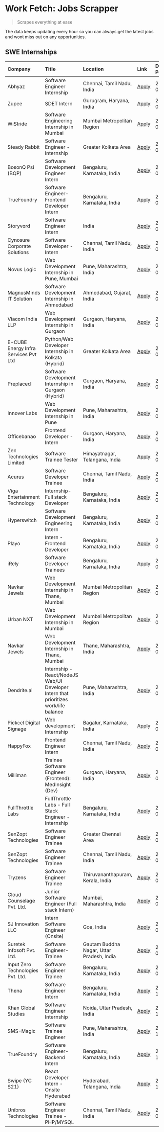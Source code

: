 # Work Fetch: Jobs Scrapper
> Scrapes everything at ease

The data keeps updating every hour so you can always get the latest jobs and wont miss out on any opportunities.

## SWE Internships
<!--START_SECTION:workfetch-->
| Company                              | Title                                                                                | Location                                  | Link                                                                                                                                                                                                                                                                                                | Date Posted   |
|:-------------------------------------|:-------------------------------------------------------------------------------------|:------------------------------------------|:----------------------------------------------------------------------------------------------------------------------------------------------------------------------------------------------------------------------------------------------------------------------------------------------------|:--------------|
| Abhyaz                               | Software Engineer Internship                                                         | Chennai, Tamil Nadu, India                | [Apply](https://in.linkedin.com/jobs/view/software-engineer-internship-at-abhyaz-3896949793?position=16&pageNum=0&refId=FPD7BmM6C57QtaqWG9xeEg%3D%3D&trackingId=yfZODWhLgI6PfMMOp9qMZQ%3D%3D&trk=public_jobs_jserp-result_search-card)                                                              | 2024-04-12    |
| Zupee                                | SDET Intern                                                                          | Gurugram, Haryana, India                  | [Apply](https://in.linkedin.com/jobs/view/sdet-intern-at-zupee-3888478071?position=36&pageNum=0&refId=FPD7BmM6C57QtaqWG9xeEg%3D%3D&trackingId=MctysdLHux1lWUa4Xd0bqA%3D%3D&trk=public_jobs_jserp-result_search-card)                                                                                | 2024-04-09    |
| WiStride                             | Software Engineering Internship in Mumbai                                            | Mumbai Metropolitan Region                | [Apply](https://in.linkedin.com/jobs/view/software-engineering-internship-in-mumbai-at-wistride-3888218704?position=15&pageNum=0&refId=FPD7BmM6C57QtaqWG9xeEg%3D%3D&trackingId=rwu54bUtwcGSbD2DJ5qIKA%3D%3D&trk=public_jobs_jserp-result_search-card)                                               | 2024-04-08    |
| Steady Rabbit                        | Software Engineer - Internship                                                       | Greater Kolkata Area                      | [Apply](https://in.linkedin.com/jobs/view/software-engineer-internship-at-steady-rabbit-3885171077?position=17&pageNum=0&refId=FPD7BmM6C57QtaqWG9xeEg%3D%3D&trackingId=O3%2FLpjhiPpmhTaghRc835w%3D%3D&trk=public_jobs_jserp-result_search-card)                                                     | 2024-04-08    |
| BosonQ Psi (BQP)                     | Software Development Engineer Intern                                                 | Bengaluru, Karnataka, India               | [Apply](https://in.linkedin.com/jobs/view/software-development-engineer-intern-at-bosonq-psi-bqp-3888328596?position=35&pageNum=0&refId=FPD7BmM6C57QtaqWG9xeEg%3D%3D&trackingId=FbSeL9zRg31ZuQ8tBKH70w%3D%3D&trk=public_jobs_jserp-result_search-card)                                              | 2024-04-06    |
| TrueFoundry                          | Software Engineer- Frontend Developer Intern                                         | Bengaluru, Karnataka, India               | [Apply](https://in.linkedin.com/jobs/view/software-engineer-frontend-developer-intern-at-truefoundry-3887320206?position=19&pageNum=0&refId=FPD7BmM6C57QtaqWG9xeEg%3D%3D&trackingId=1knRY4B3bc4DD6q%2BxsSLAw%3D%3D&trk=public_jobs_jserp-result_search-card)                                        | 2024-04-05    |
| Storyvord                            | Software Engineer Intern                                                             | India                                     | [Apply](https://in.linkedin.com/jobs/view/software-engineer-intern-at-storyvord-3518938006?position=18&pageNum=0&refId=FPD7BmM6C57QtaqWG9xeEg%3D%3D&trackingId=914G1H2UMynYcDer4NA%2FdA%3D%3D&trk=public_jobs_jserp-result_search-card)                                                             | 2024-04-04    |
| Cynosure Corporate Solutions         | Software Developer -Intern                                                           | Chennai, Tamil Nadu, India                | [Apply](https://in.linkedin.com/jobs/view/software-developer-intern-at-cynosure-corporate-solutions-3884767755?position=22&pageNum=0&refId=FPD7BmM6C57QtaqWG9xeEg%3D%3D&trackingId=frFTk%2BWFTMSchS2mmfYn8g%3D%3D&trk=public_jobs_jserp-result_search-card)                                         | 2024-04-04    |
| Novus Logic                          | Web Development Internship in Pune, Mumbai                                           | Pune, Maharashtra, India                  | [Apply](https://in.linkedin.com/jobs/view/web-development-internship-in-pune-mumbai-at-novus-logic-3885741343?position=58&pageNum=0&refId=FPD7BmM6C57QtaqWG9xeEg%3D%3D&trackingId=uCLtTU1V5hMto6xnZm1mrg%3D%3D&trk=public_jobs_jserp-result_search-card)                                            | 2024-04-04    |
| MagnusMinds IT Solution              | Software Development Internship in Ahmedabad                                         | Ahmedabad, Gujarat, India                 | [Apply](https://in.linkedin.com/jobs/view/software-development-internship-in-ahmedabad-at-magnusminds-it-solution-3883933909?position=34&pageNum=0&refId=FPD7BmM6C57QtaqWG9xeEg%3D%3D&trackingId=vGtcDZYdjaa9GzNBG%2BsJ5A%3D%3D&trk=public_jobs_jserp-result_search-card)                           | 2024-04-03    |
| Viacom India LLP                     | Web Development Internship in Gurgaon                                                | Gurgaon, Haryana, India                   | [Apply](https://in.linkedin.com/jobs/view/web-development-internship-in-gurgaon-at-viacom-india-llp-3883946826?position=54&pageNum=0&refId=FPD7BmM6C57QtaqWG9xeEg%3D%3D&trackingId=pINfzyfAHSs5dZSoY1e46w%3D%3D&trk=public_jobs_jserp-result_search-card)                                           | 2024-04-03    |
| E-CUBE Energy Infra Services Pvt Ltd | Python/Web Developer Internship in Kolkata (Hybrid)                                  | Greater Kolkata Area                      | [Apply](https://in.linkedin.com/jobs/view/python-web-developer-internship-in-kolkata-hybrid-at-e-cube-energy-infra-services-pvt-ltd-3882160442?position=13&pageNum=0&refId=FPD7BmM6C57QtaqWG9xeEg%3D%3D&trackingId=KaxfIG1k6qe1i7k0tcjcDA%3D%3D&trk=public_jobs_jserp-result_search-card)           | 2024-04-02    |
| Preplaced                            | Software Development Internship in Gurgaon (Hybrid)                                  | Gurgaon, Haryana, India                   | [Apply](https://in.linkedin.com/jobs/view/software-development-internship-in-gurgaon-hybrid-at-preplaced-3880567870?position=20&pageNum=0&refId=FPD7BmM6C57QtaqWG9xeEg%3D%3D&trackingId=Sy2UYMLlzEEWI5pgsOqXWQ%3D%3D&trk=public_jobs_jserp-result_search-card)                                      | 2024-04-01    |
| Innover Labs                         | Web Development Internship in Pune                                                   | Pune, Maharashtra, India                  | [Apply](https://in.linkedin.com/jobs/view/web-development-internship-in-pune-at-innover-labs-3875494237?position=7&pageNum=0&refId=FPD7BmM6C57QtaqWG9xeEg%3D%3D&trackingId=yqIv1wkKOqvlAnM5KNzymw%3D%3D&trk=public_jobs_jserp-result_search-card)                                                   | 2024-03-28    |
| Officebanao                          | Frontend Developer - Intern                                                          | Gurgaon, Haryana, India                   | [Apply](https://in.linkedin.com/jobs/view/frontend-developer-intern-at-officebanao-3871265915?position=11&pageNum=0&refId=FPD7BmM6C57QtaqWG9xeEg%3D%3D&trackingId=h%2Bi%2B6%2FFpzjf5HpvxN283Tw%3D%3D&trk=public_jobs_jserp-result_search-card)                                                      | 2024-03-28    |
| Zen Technologies Limited             | Software Trainee Tester                                                              | Himayatnagar, Telangana, India            | [Apply](https://in.linkedin.com/jobs/view/software-trainee-tester-at-zen-technologies-limited-3872100214?position=9&pageNum=0&refId=FPD7BmM6C57QtaqWG9xeEg%3D%3D&trackingId=c0HnMCTSIP7cG%2BTFNpcrvw%3D%3D&trk=public_jobs_jserp-result_search-card)                                                | 2024-03-26    |
| Acurus                               | Software Developer Trainee                                                           | Chennai, Tamil Nadu, India                | [Apply](https://in.linkedin.com/jobs/view/software-developer-trainee-at-acurus-3871400616?position=21&pageNum=0&refId=FPD7BmM6C57QtaqWG9xeEg%3D%3D&trackingId=ZEn8%2B1eUFt6yGxOWv9ZdZQ%3D%3D&trk=public_jobs_jserp-result_search-card)                                                              | 2024-03-26    |
| Viga Entertainment Technology        | Internship-Full stack Developer                                                      | Bengaluru, Karnataka, India               | [Apply](https://in.linkedin.com/jobs/view/internship-full-stack-developer-at-viga-entertainment-technology-3870669789?position=27&pageNum=0&refId=FPD7BmM6C57QtaqWG9xeEg%3D%3D&trackingId=rMGAN7afoKGJOQbnM4LhUw%3D%3D&trk=public_jobs_jserp-result_search-card)                                    | 2024-03-25    |
| Hyperswitch                          | Software Development Engineering Intern                                              | Bengaluru, Karnataka, India               | [Apply](https://in.linkedin.com/jobs/view/software-development-engineering-intern-at-hyperswitch-3865513498?position=59&pageNum=0&refId=FPD7BmM6C57QtaqWG9xeEg%3D%3D&trackingId=Bkp0Jk7cMb%2BC9eayFjDx8A%3D%3D&trk=public_jobs_jserp-result_search-card)                                            | 2024-03-23    |
| Playo                                | Intern - Frontend Developer                                                          | Bengaluru, Karnataka, India               | [Apply](https://in.linkedin.com/jobs/view/intern-frontend-developer-at-playo-3864131172?position=5&pageNum=0&refId=FPD7BmM6C57QtaqWG9xeEg%3D%3D&trackingId=%2F1ppHdDM8f63lJ3%2FrRtvgw%3D%3D&trk=public_jobs_jserp-result_search-card)                                                               | 2024-03-22    |
| iRely                                | Software Developer Trainees                                                          | Bengaluru, Karnataka, India               | [Apply](https://in.linkedin.com/jobs/view/software-developer-trainees-at-irely-3860566039?position=3&pageNum=0&refId=FPD7BmM6C57QtaqWG9xeEg%3D%3D&trackingId=IHN5KlCqHb%2F8ppnew6mkmQ%3D%3D&trk=public_jobs_jserp-result_search-card)                                                               | 2024-03-18    |
| Navkar Jewels                        | Web Development Internship in Thane, Mumbai                                          | Mumbai Metropolitan Region                | [Apply](https://in.linkedin.com/jobs/view/web-development-internship-in-thane-mumbai-at-navkar-jewels-3858080315?position=55&pageNum=0&refId=FPD7BmM6C57QtaqWG9xeEg%3D%3D&trackingId=C3kLQ1pWGJhUHRbgXIMP5Q%3D%3D&trk=public_jobs_jserp-result_search-card)                                         | 2024-03-15    |
| Urban NXT                            | Web Development Internship in Mumbai                                                 | Mumbai Metropolitan Region                | [Apply](https://in.linkedin.com/jobs/view/web-development-internship-in-mumbai-at-urban-nxt-3858090142?position=56&pageNum=0&refId=FPD7BmM6C57QtaqWG9xeEg%3D%3D&trackingId=o9pXl8FGXB2hl75fhAE7fg%3D%3D&trk=public_jobs_jserp-result_search-card)                                                   | 2024-03-15    |
| Navkar Jewels                        | Web Development Internship in Thane, Mumbai                                          | Thane, Maharashtra, India                 | [Apply](https://in.linkedin.com/jobs/view/web-development-internship-in-thane-mumbai-at-navkar-jewels-3858087224?position=60&pageNum=0&refId=FPD7BmM6C57QtaqWG9xeEg%3D%3D&trackingId=%2B1v4swR63LTpamVj0WwpWg%3D%3D&trk=public_jobs_jserp-result_search-card)                                       | 2024-03-15    |
| Dendrite.ai                          | Internship - React/NodeJS Web/UI Developer Intern that prioritizes work/life balance | Pune, Maharashtra, India                  | [Apply](https://in.linkedin.com/jobs/view/internship-react-nodejs-web-ui-developer-intern-that-prioritizes-work-life-balance-at-dendrite-ai-3853583200?position=33&pageNum=0&refId=FPD7BmM6C57QtaqWG9xeEg%3D%3D&trackingId=ENYYFcMgL0tv9p4Im%2Fbr4g%3D%3D&trk=public_jobs_jserp-result_search-card) | 2024-03-12    |
| Pickcel Digital Signage              | Web development Internship                                                           | Bagalur, Karnataka, India                 | [Apply](https://in.linkedin.com/jobs/view/web-development-internship-at-pickcel-digital-signage-3849506118?position=53&pageNum=0&refId=FPD7BmM6C57QtaqWG9xeEg%3D%3D&trackingId=xqsj1V2Kwhi7M6TXPFGoJA%3D%3D&trk=public_jobs_jserp-result_search-card)                                               | 2024-03-08    |
| HappyFox                             | Frontend Engineer Intern                                                             | Chennai, Tamil Nadu, India                | [Apply](https://in.linkedin.com/jobs/view/frontend-engineer-intern-at-happyfox-3848357951?position=46&pageNum=0&refId=FPD7BmM6C57QtaqWG9xeEg%3D%3D&trackingId=5Si7J%2FnfkOWVmpKTvt%2B2OQ%3D%3D&trk=public_jobs_jserp-result_search-card)                                                            | 2024-03-07    |
| Milliman                             | Trainee Software Engineer (Frontend): MedInsight (Dev)                               | Gurgaon, Haryana, India                   | [Apply](https://in.linkedin.com/jobs/view/trainee-software-engineer-frontend-medinsight-dev-at-milliman-3792874280?position=10&pageNum=0&refId=FPD7BmM6C57QtaqWG9xeEg%3D%3D&trackingId=GJ6Ts%2BfH%2BcEH3jieY1oTJw%3D%3D&trk=public_jobs_jserp-result_search-card)                                   | 2024-03-01    |
| FullThrottle Labs                    | FullThrottle Labs - Full Stack Engineer - Internship                                 | Bengaluru, Karnataka, India               | [Apply](https://in.linkedin.com/jobs/view/fullthrottle-labs-full-stack-engineer-internship-at-fullthrottle-labs-3829636016?position=57&pageNum=0&refId=FPD7BmM6C57QtaqWG9xeEg%3D%3D&trackingId=cQt1LCp6xkBBbUSo9s2nNQ%3D%3D&trk=public_jobs_jserp-result_search-card)                               | 2024-02-17    |
| SenZopt Technologies                 | Software Engineer Trainee                                                            | Greater Chennai Area                      | [Apply](https://in.linkedin.com/jobs/view/software-engineer-trainee-at-senzopt-technologies-3827688781?position=37&pageNum=0&refId=FPD7BmM6C57QtaqWG9xeEg%3D%3D&trackingId=pwlM7oOdOHos8S9Xb%2BKrNA%3D%3D&trk=public_jobs_jserp-result_search-card)                                                 | 2024-02-12    |
| SenZopt Technologies                 | Software Engineer Trainee                                                            | Chennai, Tamil Nadu, India                | [Apply](https://in.linkedin.com/jobs/view/software-engineer-trainee-at-senzopt-technologies-3827686880?position=49&pageNum=0&refId=FPD7BmM6C57QtaqWG9xeEg%3D%3D&trackingId=PvIvyOlE7ekLo1%2FvW0BsWw%3D%3D&trk=public_jobs_jserp-result_search-card)                                                 | 2024-02-12    |
| Tryzens                              | Software Engineer Trainee                                                            | Thiruvananthapuram, Kerala, India         | [Apply](https://in.linkedin.com/jobs/view/software-engineer-trainee-at-tryzens-3809363491?position=39&pageNum=0&refId=FPD7BmM6C57QtaqWG9xeEg%3D%3D&trackingId=K%2FknrOrXB5FfeXZLgLiCvQ%3D%3D&trk=public_jobs_jserp-result_search-card)                                                              | 2024-01-18    |
| Cloud Counselage Pvt. Ltd.           | Junior Software Engineer (Full stack Intern)                                         | Mumbai, Maharashtra, India                | [Apply](https://in.linkedin.com/jobs/view/junior-software-engineer-full-stack-intern-at-cloud-counselage-pvt-ltd-3803132814?position=29&pageNum=0&refId=FPD7BmM6C57QtaqWG9xeEg%3D%3D&trackingId=%2Bc1U8%2B6nap%2F3O2g46ENUrg%3D%3D&trk=public_jobs_jserp-result_search-card)                        | 2024-01-11    |
| SJ Innovation LLC                    | Intern Software Engineer (Onsite)                                                    | Goa, India                                | [Apply](https://in.linkedin.com/jobs/view/intern-software-engineer-onsite-at-sj-innovation-llc-3799959011?position=44&pageNum=0&refId=FPD7BmM6C57QtaqWG9xeEg%3D%3D&trackingId=hRH9b7p97pvaFQDAYqaN%2Fg%3D%3D&trk=public_jobs_jserp-result_search-card)                                              | 2024-01-11    |
| Suretek Infosoft Pvt. Ltd.           | Software Engineer-Trainee                                                            | Gautam Buddha Nagar, Uttar Pradesh, India | [Apply](https://in.linkedin.com/jobs/view/software-engineer-trainee-at-suretek-infosoft-pvt-ltd-3800934643?position=25&pageNum=0&refId=FPD7BmM6C57QtaqWG9xeEg%3D%3D&trackingId=XT6WWqMIoOuJfn942YG28w%3D%3D&trk=public_jobs_jserp-result_search-card)                                               | 2024-01-09    |
| Input Zero Technologies Pvt. Ltd.    | Software Engineer Trainee                                                            | Bengaluru, Karnataka, India               | [Apply](https://in.linkedin.com/jobs/view/software-engineer-trainee-at-input-zero-technologies-pvt-ltd-3800927643?position=30&pageNum=0&refId=FPD7BmM6C57QtaqWG9xeEg%3D%3D&trackingId=oEwndSA%2Beun6RGEo4BH%2Bew%3D%3D&trk=public_jobs_jserp-result_search-card)                                    | 2024-01-09    |
| Thena                                | Software Engineer Intern                                                             | Bengaluru, Karnataka, India               | [Apply](https://in.linkedin.com/jobs/view/software-engineer-intern-at-thena-3778731751?position=23&pageNum=0&refId=FPD7BmM6C57QtaqWG9xeEg%3D%3D&trackingId=WEkS4VGe5S3jPjQLUwyRQQ%3D%3D&trk=public_jobs_jserp-result_search-card)                                                                   | 2023-12-05    |
| Khan Global Studies                  | Software Engineer Internship                                                         | Noida, Uttar Pradesh, India               | [Apply](https://in.linkedin.com/jobs/view/software-engineer-internship-at-khan-global-studies-3766942197?position=50&pageNum=0&refId=FPD7BmM6C57QtaqWG9xeEg%3D%3D&trackingId=9n0eNY%2FLh8JhE%2BodU2uD0Q%3D%3D&trk=public_jobs_jserp-result_search-card)                                             | 2023-11-27    |
| SMS-Magic                            | Software Trainee Engineer                                                            | Pune, Maharashtra, India                  | [Apply](https://in.linkedin.com/jobs/view/software-trainee-engineer-at-sms-magic-3761409781?position=31&pageNum=0&refId=FPD7BmM6C57QtaqWG9xeEg%3D%3D&trackingId=qDIZSGwveGEbi5ksIlZPhg%3D%3D&trk=public_jobs_jserp-result_search-card)                                                              | 2023-11-16    |
| TrueFoundry                          | Software Engineer-Backend Intern                                                     | Bengaluru, Karnataka, India               | [Apply](https://in.linkedin.com/jobs/view/software-engineer-backend-intern-at-truefoundry-3779508170?position=32&pageNum=0&refId=FPD7BmM6C57QtaqWG9xeEg%3D%3D&trackingId=8Uyj5J675fBdt1EeUk0vgA%3D%3D&trk=public_jobs_jserp-result_search-card)                                                     | 2023-11-10    |
| Swipe (YC S21)                       | React Developer Intern - Onsite Hyderabad                                            | Hyderabad, Telangana, India               | [Apply](https://in.linkedin.com/jobs/view/react-developer-intern-onsite-hyderabad-at-swipe-yc-s21-3737600089?position=40&pageNum=0&refId=FPD7BmM6C57QtaqWG9xeEg%3D%3D&trackingId=lXauuUJGjoOGXSpCqgUFDw%3D%3D&trk=public_jobs_jserp-result_search-card)                                             | 2023-10-13    |
| Unibros Technologies                 | Software Engineer Trainee - PHP/MYSQL                                                | Chennai, Tamil Nadu, India                | [Apply](https://in.linkedin.com/jobs/view/software-engineer-trainee-php-mysql-at-unibros-technologies-3656599241?position=38&pageNum=0&refId=FPD7BmM6C57QtaqWG9xeEg%3D%3D&trackingId=yFGVmvN8G7sGmTNzBjxRfg%3D%3D&trk=public_jobs_jserp-result_search-card)                                         | 2023-06-12    |
<!--END_SECTION:workfetch-->
